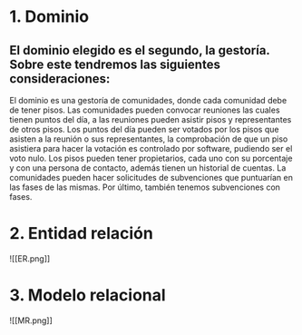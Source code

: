 # 1. Dominio
El dominio elegido es el segundo, la gestoría. Sobre este tendremos las siguientes consideraciones:
- 


El dominio es una gestoría de comunidades, donde cada comunidad debe de tener pisos. Las comunidades pueden convocar reuniones las cuales tienen puntos del día, a las reuniones pueden asistir pisos y representantes de otros pisos. Los puntos del día pueden ser votados por los pisos que asisten a la reunión o sus representantes, la comprobación de que un piso asistiera para hacer la votación es controlado por software, pudiendo ser el voto nulo. Los pisos pueden tener propietarios, cada uno con su porcentaje y con una persona de contacto, además tienen un historial de cuentas.
La comunidades pueden hacer solicitudes de subvenciones que puntuarían en las fases de las mismas. Por último, también tenemos subvenciones con fases.
# 2. Entidad relación
![[ER.png]]
# 3. Modelo relacional
![[MR.png]]